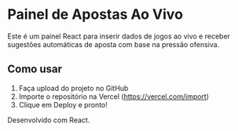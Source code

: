 
# Painel de Apostas Ao Vivo

Este é um painel React para inserir dados de jogos ao vivo e receber sugestões automáticas de aposta com base na pressão ofensiva.

## Como usar

1. Faça upload do projeto no GitHub
2. Importe o repositório na Vercel (https://vercel.com/import)
3. Clique em Deploy e pronto!

Desenvolvido com React.

